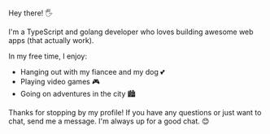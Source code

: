 Hey there! 🖐️

I'm a TypeScript and golang developer who loves building awesome web apps (that actually work).

In my free time, I enjoy:
- Hanging out with my fiancee and my dog 💕
- Playing video games 🎮
- Going on adventures in the city 🏙️

Thanks for stopping by my profile! If you have any questions or just want to chat, send me a message. I'm always up for a good chat. 😊
